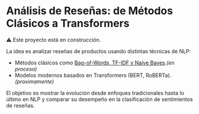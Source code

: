 # Análisis de Reseñas: de Métodos Clásicos a Transformers  

⚠️ Este proyecto está en construcción.  

La idea es analizar reseñas de productos usando distintas técnicas de NLP:  
- Métodos clásicos como [Bag-of-Words, TF-IDF y Naive Bayes](notebooks/reviews_nlp_tfidf_bayes.ipynb).*(en proceso)* 
- Modelos modernos basados en Transformers (BERT, RoBERTa). *(proximamente)* 

El objetivo es mostrar la evolución desde enfoques tradicionales hasta lo último en NLP y comparar su desempeño en la clasificación de sentimientos de reseñas.
